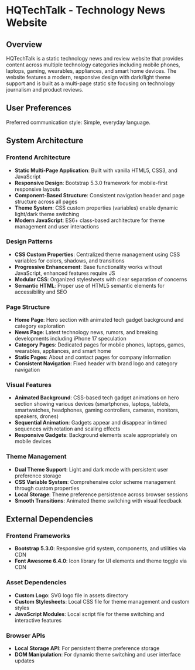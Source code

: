 # HQTechTalk - Technology News Website

## Overview

HQTechTalk is a static technology news and review website that provides content across multiple technology categories including mobile phones, laptops, gaming, wearables, appliances, and smart home devices. The website features a modern, responsive design with dark/light theme support and is built as a multi-page static site focusing on technology journalism and product reviews.

## User Preferences

Preferred communication style: Simple, everyday language.

## System Architecture

### Frontend Architecture
- **Static Multi-Page Application**: Built with vanilla HTML5, CSS3, and JavaScript
- **Responsive Design**: Bootstrap 5.3.0 framework for mobile-first responsive layouts
- **Component-Based Structure**: Consistent navigation header and page structure across all pages
- **Theme System**: CSS custom properties (variables) enable dynamic light/dark theme switching
- **Modern JavaScript**: ES6+ class-based architecture for theme management and user interactions

### Design Patterns
- **CSS Custom Properties**: Centralized theme management using CSS variables for colors, shadows, and transitions
- **Progressive Enhancement**: Base functionality works without JavaScript, enhanced features require JS
- **Modular CSS**: Organized stylesheets with clear separation of concerns
- **Semantic HTML**: Proper use of HTML5 semantic elements for accessibility and SEO

### Page Structure
- **Home Page**: Hero section with animated tech gadget background and category exploration
- **News Page**: Latest technology news, rumors, and breaking developments including iPhone 17 speculation
- **Category Pages**: Dedicated pages for mobile phones, laptops, games, wearables, appliances, and smart home
- **Static Pages**: About and contact pages for company information
- **Consistent Navigation**: Fixed header with brand logo and category navigation

### Visual Features
- **Animated Background**: CSS-based tech gadget animations on hero section showing various devices (smartphones, laptops, tablets, smartwatches, headphones, gaming controllers, cameras, monitors, speakers, drones)
- **Sequential Animation**: Gadgets appear and disappear in timed sequences with rotation and scaling effects
- **Responsive Gadgets**: Background elements scale appropriately on mobile devices

### Theme Management
- **Dual Theme Support**: Light and dark mode with persistent user preference storage
- **CSS Variable System**: Comprehensive color scheme management through custom properties
- **Local Storage**: Theme preference persistence across browser sessions
- **Smooth Transitions**: Animated theme switching with visual feedback

## External Dependencies

### Frontend Frameworks
- **Bootstrap 5.3.0**: Responsive grid system, components, and utilities via CDN
- **Font Awesome 6.4.0**: Icon library for UI elements and theme toggle via CDN

### Asset Dependencies
- **Custom Logo**: SVG logo file in assets directory
- **Custom Stylesheets**: Local CSS file for theme management and custom styles
- **JavaScript Modules**: Local script file for theme switching and interactive features

### Browser APIs
- **Local Storage API**: For persistent theme preference storage
- **DOM Manipulation**: For dynamic theme switching and user interface updates